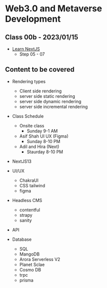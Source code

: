 # Web3.0 and Metaverse Development

## Class 00b - 2023/01/15

- [Learn NextJS](https://github.com/panaverse/learn-nextjs)
    - Step 05 - 07

## Content to be covered

- Rendering types
    - Client side rendering
    - server side static rendering
    - server side dynamic rendering
    - server side incremental rendering

- Class Schedule
    - Onsite class 
        - Sunday 9-1 AM
    - Asif Shah UI UX (Figma) 
        - Sunday 8-10 PM
    - Adil and Hira (Next) 
        - Staurday 8-10 PM
- NextJS13
- UI/UX
    - ChakraUI 
    - CSS tailwind 
    - figma
- Headless CMS
    - contentful 
    - strapy 
    - sanity
- API
- Database
    - SQL 
    - MangoDB 
    - Arora Serverless V2 
    - Planet Sclae 
    - Cosmo DB
    - trpc 
    - prisma